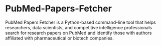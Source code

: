 # PubMed-Papers-Fetcher
PubMed Papers Fetcher is a Python-based command-line tool that helps researchers, data scientists, and competitive intelligence professionals search for research papers on PubMed and identify those with authors affiliated with pharmaceutical or biotech companies.  
